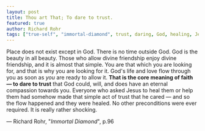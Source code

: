 ```yaml
---
layout: post
title: Thou art That; To dare to trust.
featured: true
author: Richard Rohr
tags: ["true-self", "immortal-diamond", trust, daring, God, healing, Jesus, space, time, beauty, "divine friendship", life, love, search, "unconditional love", spirituality]
---
```


Place does not exist except in God. There is no time outside God. God is the beauty in all beauty. Those who allow divine friendship enjoy divine friendship, and it is almost that simple. You are that which you are looking for, and that is why you are looking for it. God's life and love flow through you as soon as _you_ are ready to allow it. **That is the core meaning of faith ― to dare to trust** that God could, will, and does have an eternal compassion towards you. Everyone who asked Jesus to heal them or help them had somehow made that simple act of trust that he cared ― and so the flow happened and they were healed. No other preconditions were ever required. It is really rather shocking.

― Richard Rohr, "_Immortal Diamond_", p.96